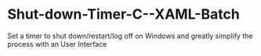 # Shut-down-Timer-C--XAML-Batch
Set a timer to shut down/restart/log off on Windows and greatly simplify the process with an User Interface 
